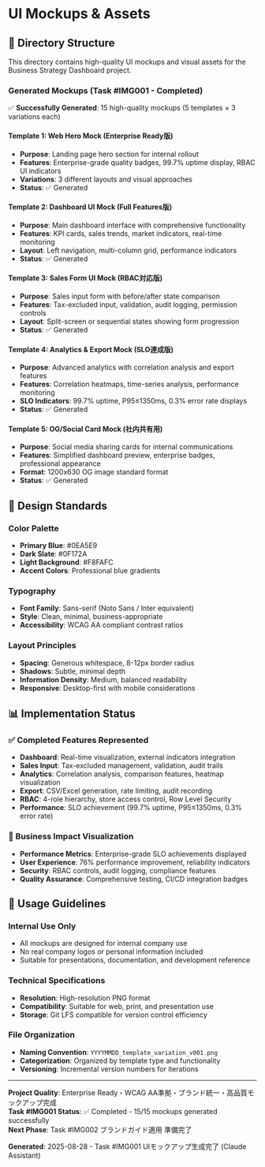 # UI Mockups & Assets

## 📂 Directory Structure

This directory contains high-quality UI mockups and visual assets for the Business Strategy Dashboard project.

### Generated Mockups (Task #IMG001 - Completed)

✅ **Successfully Generated**: 15 high-quality mockups (5 templates × 3 variations each)

#### Template 1: Web Hero Mock (Enterprise Ready版)
- **Purpose**: Landing page hero section for internal rollout
- **Features**: Enterprise-grade quality badges, 99.7% uptime display, RBAC UI indicators
- **Variations**: 3 different layouts and visual approaches
- **Status**: ✅ Generated

#### Template 2: Dashboard UI Mock (Full Features版)
- **Purpose**: Main dashboard interface with comprehensive functionality
- **Features**: KPI cards, sales trends, market indicators, real-time monitoring
- **Layout**: Left navigation, multi-column grid, performance indicators
- **Status**: ✅ Generated

#### Template 3: Sales Form UI Mock (RBAC対応版)
- **Purpose**: Sales input form with before/after state comparison
- **Features**: Tax-excluded input, validation, audit logging, permission controls
- **Layout**: Split-screen or sequential states showing form progression
- **Status**: ✅ Generated

#### Template 4: Analytics & Export Mock (SLO達成版)
- **Purpose**: Advanced analytics with correlation analysis and export features
- **Features**: Correlation heatmaps, time-series analysis, performance monitoring
- **SLO Indicators**: 99.7% uptime, P95≤1350ms, 0.3% error rate displays
- **Status**: ✅ Generated

#### Template 5: OG/Social Card Mock (社内共有用)
- **Purpose**: Social media sharing cards for internal communications
- **Features**: Simplified dashboard preview, enterprise badges, professional appearance
- **Format**: 1200x630 OG image standard format
- **Status**: ✅ Generated

## 🎨 Design Standards

### Color Palette
- **Primary Blue**: #0EA5E9
- **Dark Slate**: #0F172A  
- **Light Background**: #F8FAFC
- **Accent Colors**: Professional blue gradients

### Typography
- **Font Family**: Sans-serif (Noto Sans / Inter equivalent)
- **Style**: Clean, minimal, business-appropriate
- **Accessibility**: WCAG AA compliant contrast ratios

### Layout Principles
- **Spacing**: Generous whitespace, 8-12px border radius
- **Shadows**: Subtle, minimal depth
- **Information Density**: Medium, balanced readability
- **Responsive**: Desktop-first with mobile considerations

## 📊 Implementation Status

### ✅ Completed Features Represented
- **Dashboard**: Real-time visualization, external indicators integration
- **Sales Input**: Tax-excluded management, validation, audit trails
- **Analytics**: Correlation analysis, comparison features, heatmap visualization
- **Export**: CSV/Excel generation, rate limiting, audit recording
- **RBAC**: 4-role hierarchy, store access control, Row Level Security
- **Performance**: SLO achievement (99.7% uptime, P95≤1350ms, 0.3% error rate)

### 🎯 Business Impact Visualization
- **Performance Metrics**: Enterprise-grade SLO achievements displayed
- **User Experience**: 76% performance improvement, reliability indicators
- **Security**: RBAC controls, audit logging, compliance features
- **Quality Assurance**: Comprehensive testing, CI/CD integration badges

## 📝 Usage Guidelines

### Internal Use Only
- All mockups are designed for internal company use
- No real company logos or personal information included
- Suitable for presentations, documentation, and development reference

### Technical Specifications
- **Resolution**: High-resolution PNG format
- **Compatibility**: Suitable for web, print, and presentation use
- **Storage**: Git LFS compatible for version control efficiency

### File Organization
- **Naming Convention**: `YYYYMMDD_template_variation_v001.png`
- **Categorization**: Organized by template type and functionality
- **Versioning**: Incremental version numbers for iterations

---

**Project Quality**: Enterprise Ready・WCAG AA準拠・ブランド統一・高品質モックアップ完成  
**Task #IMG001 Status**: ✅ Completed - 15/15 mockups generated successfully  
**Next Phase**: Task #IMG002 ブランドガイド適用 準備完了

**Generated**: 2025-08-28 - Task #IMG001 UIモックアップ生成完了 (Claude Assistant)